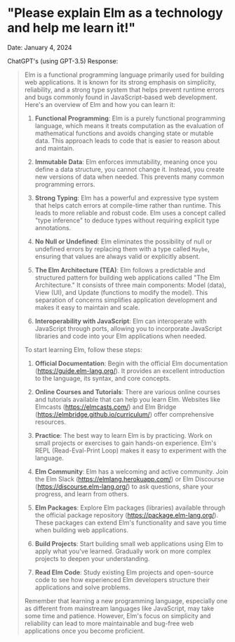 # "Please explain Elm as a technology and help me learn it!"

Date: January 4, 2024

ChatGPT's (using GPT-3.5) Response:

> Elm is a functional programming language primarily used for building web applications. It is known for its strong emphasis on simplicity, reliability, and a strong type system that helps prevent runtime errors and bugs commonly found in JavaScript-based web development. Here's an overview of Elm and how you can learn it:
> 
> 1. **Functional Programming**: Elm is a purely functional programming language, which means it treats computation as the evaluation of mathematical functions and avoids changing state or mutable data. This approach leads to code that is easier to reason about and maintain.
> 
> 2. **Immutable Data**: Elm enforces immutability, meaning once you define a data structure, you cannot change it. Instead, you create new versions of data when needed. This prevents many common programming errors.
> 
> 3. **Strong Typing**: Elm has a powerful and expressive type system that helps catch errors at compile-time rather than runtime. This leads to more reliable and robust code. Elm uses a concept called "type inference" to deduce types without requiring explicit type annotations.
> 
> 4. **No Null or Undefined**: Elm eliminates the possibility of null or undefined errors by replacing them with a type called `Maybe`, ensuring that values are always valid or explicitly absent.
> 
> 5. **The Elm Architecture (TEA)**: Elm follows a predictable and structured pattern for building web applications called "The Elm Architecture." It consists of three main components: Model (data), View (UI), and Update (functions to modify the model). This separation of concerns simplifies application development and makes it easy to maintain and scale.
> 
> 6. **Interoperability with JavaScript**: Elm can interoperate with JavaScript through ports, allowing you to incorporate JavaScript libraries and code into your Elm applications when needed.
> 
> To start learning Elm, follow these steps:
> 
> 1. **Official Documentation**: Begin with the official Elm documentation (https://guide.elm-lang.org/). It provides an excellent introduction to the language, its syntax, and core concepts.
> 
> 2. **Online Courses and Tutorials**: There are various online courses and tutorials available that can help you learn Elm. Websites like Elmcasts (https://elmcasts.com/) and Elm Bridge (https://elmbridge.github.io/curriculum/) offer comprehensive resources.
> 
> 3. **Practice**: The best way to learn Elm is by practicing. Work on small projects or exercises to gain hands-on experience. Elm's REPL (Read-Eval-Print Loop) makes it easy to experiment with the language.
> 
> 4. **Elm Community**: Elm has a welcoming and active community. Join the Elm Slack (https://elmlang.herokuapp.com/) or Elm Discourse (https://discourse.elm-lang.org/) to ask questions, share your progress, and learn from others.
> 
> 5. **Elm Packages**: Explore Elm packages (libraries) available through the official package repository (https://package.elm-lang.org/). These packages can extend Elm's functionality and save you time when building web applications.
> 
> 6. **Build Projects**: Start building small web applications using Elm to apply what you've learned. Gradually work on more complex projects to deepen your understanding.
> 
> 7. **Read Elm Code**: Study existing Elm projects and open-source code to see how experienced Elm developers structure their applications and solve problems.
> 
> Remember that learning a new programming language, especially one as different from mainstream languages like JavaScript, may take some time and patience. However, Elm's focus on simplicity and reliability can lead to more maintainable and bug-free web applications once you become proficient.
